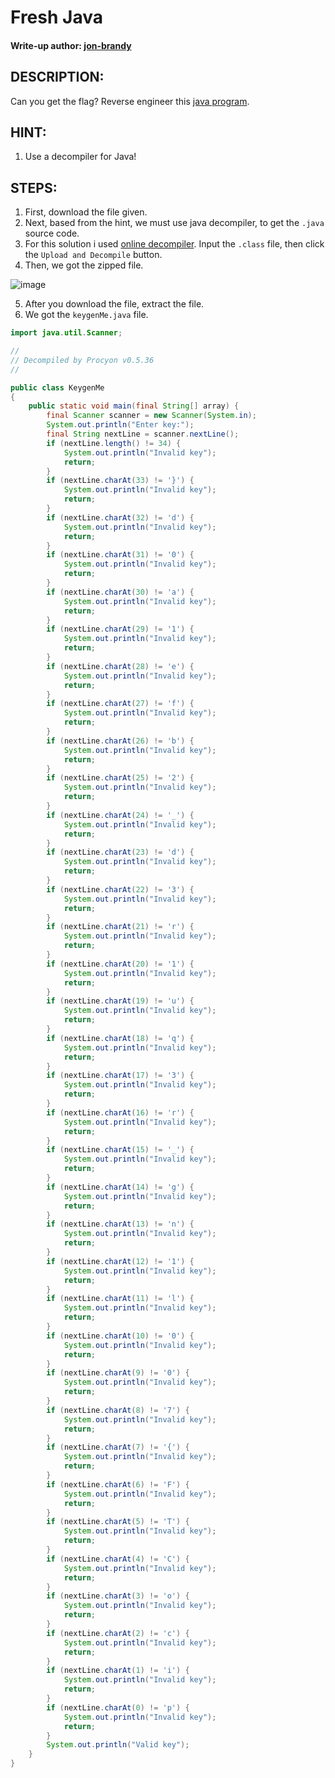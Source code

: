 # Fresh Java
#### Write-up author: [jon-brandy](https://github.com/jon-brandy)
## DESCRIPTION:
Can you get the flag? 
Reverse engineer this [java program](https://github.com/jon-brandy/CTF-WRITE-UP/blob/24876e2363024bc762f1f4fab33d38f7a1fe3120/Asset/Fresh%20Java/KeygenMe.class).
## HINT:
1. Use a decompiler for Java!
## STEPS:
1. First, download the file given.
2. Next, based from the hint, we must use java decompiler, to get the `.java` source code.
3. For this solution i used [online decompiler](http://www.javadecompilers.com/). Input the `.class` file, then click the `Upload and Decompile` button.
4. Then, we got the zipped file.

![image](https://user-images.githubusercontent.com/70703371/176596522-b8cf04b4-14b0-423e-95bf-4a8f3a880674.png)

5. After you download the file, extract the file.
6. We got the `keygenMe.java` file.

```java
import java.util.Scanner;

// 
// Decompiled by Procyon v0.5.36
// 

public class KeygenMe
{
    public static void main(final String[] array) {
        final Scanner scanner = new Scanner(System.in);
        System.out.println("Enter key:");
        final String nextLine = scanner.nextLine();
        if (nextLine.length() != 34) {
            System.out.println("Invalid key");
            return;
        }
        if (nextLine.charAt(33) != '}') {
            System.out.println("Invalid key");
            return;
        }
        if (nextLine.charAt(32) != 'd') {
            System.out.println("Invalid key");
            return;
        }
        if (nextLine.charAt(31) != '0') {
            System.out.println("Invalid key");
            return;
        }
        if (nextLine.charAt(30) != 'a') {
            System.out.println("Invalid key");
            return;
        }
        if (nextLine.charAt(29) != '1') {
            System.out.println("Invalid key");
            return;
        }
        if (nextLine.charAt(28) != 'e') {
            System.out.println("Invalid key");
            return;
        }
        if (nextLine.charAt(27) != 'f') {
            System.out.println("Invalid key");
            return;
        }
        if (nextLine.charAt(26) != 'b') {
            System.out.println("Invalid key");
            return;
        }
        if (nextLine.charAt(25) != '2') {
            System.out.println("Invalid key");
            return;
        }
        if (nextLine.charAt(24) != '_') {
            System.out.println("Invalid key");
            return;
        }
        if (nextLine.charAt(23) != 'd') {
            System.out.println("Invalid key");
            return;
        }
        if (nextLine.charAt(22) != '3') {
            System.out.println("Invalid key");
            return;
        }
        if (nextLine.charAt(21) != 'r') {
            System.out.println("Invalid key");
            return;
        }
        if (nextLine.charAt(20) != '1') {
            System.out.println("Invalid key");
            return;
        }
        if (nextLine.charAt(19) != 'u') {
            System.out.println("Invalid key");
            return;
        }
        if (nextLine.charAt(18) != 'q') {
            System.out.println("Invalid key");
            return;
        }
        if (nextLine.charAt(17) != '3') {
            System.out.println("Invalid key");
            return;
        }
        if (nextLine.charAt(16) != 'r') {
            System.out.println("Invalid key");
            return;
        }
        if (nextLine.charAt(15) != '_') {
            System.out.println("Invalid key");
            return;
        }
        if (nextLine.charAt(14) != 'g') {
            System.out.println("Invalid key");
            return;
        }
        if (nextLine.charAt(13) != 'n') {
            System.out.println("Invalid key");
            return;
        }
        if (nextLine.charAt(12) != '1') {
            System.out.println("Invalid key");
            return;
        }
        if (nextLine.charAt(11) != 'l') {
            System.out.println("Invalid key");
            return;
        }
        if (nextLine.charAt(10) != '0') {
            System.out.println("Invalid key");
            return;
        }
        if (nextLine.charAt(9) != '0') {
            System.out.println("Invalid key");
            return;
        }
        if (nextLine.charAt(8) != '7') {
            System.out.println("Invalid key");
            return;
        }
        if (nextLine.charAt(7) != '{') {
            System.out.println("Invalid key");
            return;
        }
        if (nextLine.charAt(6) != 'F') {
            System.out.println("Invalid key");
            return;
        }
        if (nextLine.charAt(5) != 'T') {
            System.out.println("Invalid key");
            return;
        }
        if (nextLine.charAt(4) != 'C') {
            System.out.println("Invalid key");
            return;
        }
        if (nextLine.charAt(3) != 'o') {
            System.out.println("Invalid key");
            return;
        }
        if (nextLine.charAt(2) != 'c') {
            System.out.println("Invalid key");
            return;
        }
        if (nextLine.charAt(1) != 'i') {
            System.out.println("Invalid key");
            return;
        }
        if (nextLine.charAt(0) != 'p') {
            System.out.println("Invalid key");
            return;
        }
        System.out.println("Valid key");
    }
}

```
